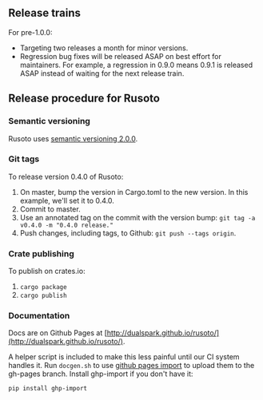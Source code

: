 ## Release trains

For pre-1.0.0:

* Targeting two releases a month for minor versions.
* Regression bug fixes will be released ASAP on best effort for maintainers.  For example, a regression in 0.9.0 means 0.9.1 is released ASAP instead of waiting for the next release train.

## Release procedure for Rusoto

### Semantic versioning

Rusoto uses [semantic versioning 2.0.0](http://semver.org/).  



### Git tags

To release version 0.4.0 of Rusoto:

1. On master, bump the version in Cargo.toml to the new version.  In this example, we'll set it to 0.4.0.
2. Commit to master.
3. Use an annotated tag on the commit with the version bump: `git tag -a v0.4.0 -m "0.4.0 release."`
4. Push changes, including tags, to Github: `git push --tags origin`.

### Crate publishing

To publish on crates.io:

1. `cargo package`
2. `cargo publish`

### Documentation

Docs are on Github Pages at [http://dualspark.github.io/rusoto/](http://dualspark.github.io/rusoto/).

A helper script is included to make this less painful until our CI system handles it.  Run `docgen.sh` to
use [github pages import](https://github.com/davisp/ghp-import) to upload them to the gh-pages branch.  Install
ghp-import if you don't have it:

`pip install ghp-import`
